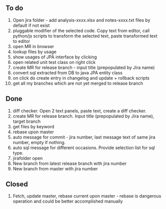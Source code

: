 
## To do
1. Open jira folder - add analysis-xxxx.xlsx  and notes-xxxx.txt files by default if not exist
1. pluggable modifier of the selected code. Copy text from editor, call python/js scripts to transform the selected text, paste transformed text to editor
1. open MR in browser
1. lookup files by usage
1. show usages of JPA interface by clicking 
1. open related unit test class on right click
1. create MR for release branch - input title (prepopulated by Jira name)
1. convert sql extracted from DB to java JPA entity class
1. on click do create entry in changelog and update + rollback scripts
1. get all my branches which are not yet merged to release branch

## Done
1. diff checker. Open 2 text panels, paste text, create a diff checker.
1. create MR for release branch. Input title (prepopulated by Jira name), target branch
1. get files by keyword
1. rebase upon master
1. auto message for commit - jira number, last message text of same jira number, empty if nothing.
1. auto sql message for different occasions. Provide selection list for sql type.
1. jirafolder open
1. New branch from latest release branch with jira number
1. New branch from master with jira number

## Closed
1. Fetch, update master, rebase current upon master - rebase is dangerous operation and could be better accomplished manually